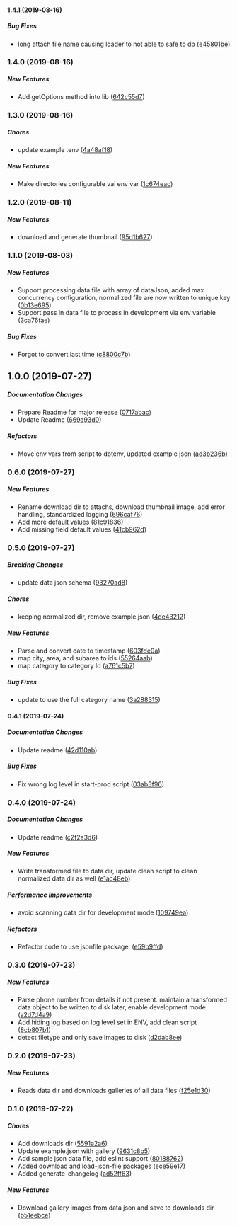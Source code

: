 #### 1.4.1 (2019-08-16)

##### Bug Fixes

*  long attach file name causing loader to not able to safe to db ([e45801be](https://github.com/wchen02/normalizer/commit/e45801be983c1eb5a1fbed43ec20287ca6ed6744))

### 1.4.0 (2019-08-16)

##### New Features

*  Add getOptions method into lib ([642c55d7](https://github.com/wchen02/normalizer/commit/642c55d7e3e95682a94bd96ef2b95ff38225ae39))

### 1.3.0 (2019-08-16)

##### Chores

*  update example .env ([4a48af18](https://github.com/wchen02/normalizer/commit/4a48af18fda1af9e3edb189dba48610cab4acb94))

##### New Features

*  Make directories configurable vai env var ([1c674eac](https://github.com/wchen02/normalizer/commit/1c674eacac02f185d66cc2c922e0ba6986a0de17))

### 1.2.0 (2019-08-11)

##### New Features

*  download and generate thumbnail ([95d1b627](https://github.com/wchen02/normalizer/commit/95d1b6272c461470d6fa4039164122d8d698d596))

### 1.1.0 (2019-08-03)

##### New Features

*  Support processing data file with array of dataJson, added max concurrency configuration, normalized file are now written to unique key ([0b13e695](https://github.com/wchen02/normalizer/commit/0b13e695c2f4560f3ddc2a73a767a1a5d5fe36d7))
*  Support pass in data file to process in development via env variable ([3ca76fae](https://github.com/wchen02/normalizer/commit/3ca76fae7a4bb2b78adefd0793941300b47c9611))

##### Bug Fixes

*  Forgot to convert last time ([c8800c7b](https://github.com/wchen02/normalizer/commit/c8800c7be519e5ac834779dc5a01cf95374739fa))

## 1.0.0 (2019-07-27)

##### Documentation Changes

*  Prepare Readme for major release ([0717abac](https://github.com/wchen02/normalizer/commit/0717abac6a17393ef2a7a398386af77f09d9d470))
*  Update Readme ([669a93d0](https://github.com/wchen02/normalizer/commit/669a93d0b1b4e4284af47381d2438068ebc31dd2))

##### Refactors

*  Move env vars from script to dotenv, updated example json ([ad3b236b](https://github.com/wchen02/normalizer/commit/ad3b236b9d636ca3a792d506c87346f1f1ce1343))

### 0.6.0 (2019-07-27)

##### New Features

*  Rename download dir to attachs, download thumbnail image, add error handling, standardized logging ([696caf76](https://github.com/wchen02/normalizer/commit/696caf76baea76a9fc43b091e9c0dd642482fdeb))
*  Add more default values ([81c91836](https://github.com/wchen02/normalizer/commit/81c91836af2812a57dc5245d93361b0e2c08965f))
*  Add missing field default values ([41cb962d](https://github.com/wchen02/normalizer/commit/41cb962d8a8cb3beb4c5e383f9c1c67d3eed77a7))

### 0.5.0 (2019-07-27)

##### Breaking Changes

*  update data json schema ([93270ad8](https://github.com/wchen02/normalizer/commit/93270ad828f0fd1d0821f70440e7d4c223c748bb))

##### Chores

*  keeping normalized dir, remove example.json ([4de43212](https://github.com/wchen02/normalizer/commit/4de43212d91989b52a869f649d71a73139d5171c))

##### New Features

*  Parse and convert date to timestamp ([603fde0a](https://github.com/wchen02/normalizer/commit/603fde0a710b6637f31ef1eb9e95f91b91180822))
*  map city, area, and subarea to ids ([55264aab](https://github.com/wchen02/normalizer/commit/55264aabe4fa024849a95c934a2b26a2e7a861fb))
*  map category to category Id ([a761c5b7](https://github.com/wchen02/normalizer/commit/a761c5b795bca5fe30fd00062ebc9dc89296adee))

##### Bug Fixes

*  update to use the full category name ([3a288315](https://github.com/wchen02/normalizer/commit/3a2883150d5c34a36c0d5fc1408e28eba93b5525))

#### 0.4.1 (2019-07-24)

##### Documentation Changes

*  Update readme ([42d110ab](https://github.com/wchen02/normalizer/commit/42d110abfbccc223744d3c7b638f29b10141aa95))

##### Bug Fixes

*  Fix wrong log level in start-prod script ([03ab3f96](https://github.com/wchen02/normalizer/commit/03ab3f96131a85169a1b243d2b8afeaf2bd45cf1))

### 0.4.0 (2019-07-24)

##### Documentation Changes

*  Update readme ([c2f2a3d6](https://github.com/wchen02/normalizer/commit/c2f2a3d6ec1960a459490b1cac181b2e163a4b5f))

##### New Features

*  Write transformed file to data dir, update clean script to clean normalized data dir as well ([e1ac48eb](https://github.com/wchen02/normalizer/commit/e1ac48eb264ac85941f16dfc6dabd420c382fd81))

##### Performance Improvements

*  avoid scanning data dir for development mode ([109749ea](https://github.com/wchen02/normalizer/commit/109749eaeacca188b6e45919ebaca6c4fe5bdc63))

##### Refactors

*  Refactor code to use jsonfile package. ([e59b9ffd](https://github.com/wchen02/normalizer/commit/e59b9ffde62da89f870a0313fd9fdc171791c7c6))

### 0.3.0 (2019-07-23)

##### New Features

*  Parse phone number from details if not present. maintain a transformed data object to be written to disk later, enable development mode ([a2d7d4a9](https://github.com/wchen02/normalizer/commit/a2d7d4a9cd7064120c4f81f201da2b82487ae153))
*  Add hiding log based on log level set in ENV, add clean script ([8cb807b1](https://github.com/wchen02/normalizer/commit/8cb807b18fdd6240a313ba696fa21b00a05aff52))
*  detect filetype and only save images to disk ([d2dab8ee](https://github.com/wchen02/normalizer/commit/d2dab8ee9f7385f83425cef08a100c956abc3b13))

### 0.2.0 (2019-07-23)

##### New Features

*  Reads data dir and downloads galleries of all data files ([f25e1d30](https://github.com/wchen02/normalizer/commit/f25e1d3092c528b5ef15486a7037a8d668884690))

### 0.1.0 (2019-07-22)

##### Chores

*  Add downloads dir ([5591a2a6](https://github.com/wchen02/normalizer/commit/5591a2a67a8e72cc4c1a34b704d7fe5745796e8b))
*  Update example.json with gallery ([9631c8b5](https://github.com/wchen02/normalizer/commit/9631c8b5575de73d00d27e34fa32d40544a62f71))
*  Add sample json data file, add eslint support ([80188762](https://github.com/wchen02/normalizer/commit/80188762deeeb9c8174c8079b9d1bdd6f6453330))
*  Added download and load-json-file packages ([ece59e17](https://github.com/wchen02/normalizer/commit/ece59e17708ac8d537b805c15f4b989480a469e1))
*  Added generate-changelog ([ad52ff63](https://github.com/wchen02/normalizer/commit/ad52ff6314a2122fb891371a67d10e7be12c049a))

##### New Features

*  Download gallery images from data json and save to downloads dir ([b51eebce](https://github.com/wchen02/normalizer/commit/b51eebce857a88713c9826ff64cf6610690cdb81))

